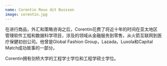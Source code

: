 ```yaml
---
name: Corentin Roux dit Buisson
image: corentin.jpg
---
```


在进行商品，外汇和策略咨询之后，Corentin花费了将近十年的时间在亚太地区管理软件工程和数据科学项目，涉及的领域从金融服务到零售，从火箭互联网到医疗保健初创公司。他曾是Global Fashion Group，Lazada，Luxola和Capital Match成功故事的一部分。

Corentin拥有剑桥大学的工程学士学位和工程学硕士学位。
